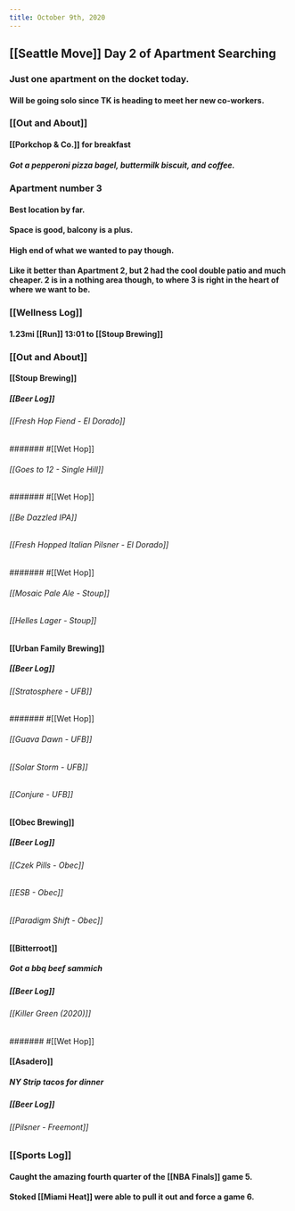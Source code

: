 ```yaml
---
title: October 9th, 2020
---
```


## [[Seattle Move]] Day 2 of Apartment Searching
### Just one apartment on the docket today. 
#### Will be going solo since TK is heading to meet her new co-workers. 

### [[Out and About]]
#### [[Porkchop & Co.]] for breakfast
##### Got a pepperoni pizza bagel, buttermilk biscuit, and coffee. 

### Apartment number 3
#### Best location by far. 

#### Space is good, balcony is a plus. 

#### High end of what we wanted to pay though. 

#### Like it better than Apartment 2, but 2 had the cool double patio and much cheaper. 2 is in a nothing area though, to where 3 is right in the heart of where we want to be. 

### [[Wellness Log]]
#### 1.23mi [[Run]] 13:01 to [[Stoup Brewing]]

### [[Out and About]]
#### [[Stoup Brewing]]
##### [[Beer Log]]
###### [[Fresh Hop Fiend - El Dorado]]
####### #[[Wet Hop]]

###### [[Goes to 12 - Single Hill]]
####### #[[Wet Hop]]

###### [[Be Dazzled IPA]]

###### [[Fresh Hopped Italian Pilsner - El Dorado]]
####### #[[Wet Hop]]

###### [[Mosaic Pale Ale - Stoup]]

###### [[Helles Lager - Stoup]]

#### [[Urban Family Brewing]]
##### [[Beer Log]]
###### [[Stratosphere -  UFB]]
####### #[[Wet Hop]]

###### [[Guava Dawn - UFB]]

###### [[Solar Storm - UFB]]

###### [[Conjure - UFB]]

#### [[Obec Brewing]]
##### [[Beer Log]]
###### [[Czek Pills - Obec]]

###### [[ESB - Obec]]

###### [[Paradigm Shift - Obec]]

#### [[Bitterroot]]
##### Got a bbq beef sammich

##### [[Beer Log]]
###### [[Killer Green (2020)]]
####### #[[Wet Hop]]

#### [[Asadero]]
##### NY Strip tacos for dinner 

##### [[Beer Log]]
###### [[Pilsner - Freemont]]

### [[Sports Log]]
#### Caught the amazing fourth quarter of the [[NBA Finals]] game 5.  

#### Stoked [[Miami Heat]] were able to pull it out and force a game 6. 
